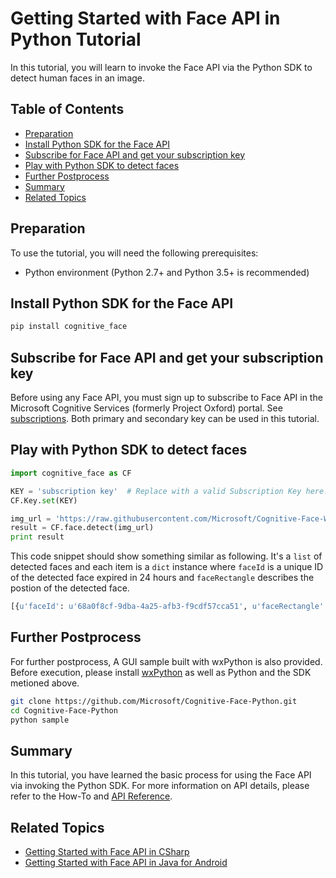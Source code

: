 <!-- 
NavPath: Face API/Tutorials
LinkLabel: Getting Started in Python Tutorial
Url: face-api/documentation/Tutorials/FaceAPIinPythonTutorial
Weight: 30
-->

# Getting Started with Face API in Python Tutorial

In this tutorial, you will learn to invoke the Face API via the Python SDK to detect human faces in an image.

## Table of Contents

- [Preparation](#preparation)
- [Install Python SDK for the Face API](#sdk-install)
- [Subscribe for Face API and get your subscription key](#subscription)
- [Play with Python SDK to detect faces](#sdk-play)
- [Further Postprocess](#further)
- [Summary](#summary)
- [Related Topics](#related)

## <a name="preparation"></a> Preparation

To use the tutorial, you will need the following prerequisites:

- Python environment (Python 2.7+ and Python 3.5+ is recommended)

## <a name="sdk-install"></a> Install Python SDK for the Face API

```bash
pip install cognitive_face
```

## <a name="subscription"></a> Subscribe for Face API and get your subscription key

Before using any Face API, you must sign up to subscribe to Face API in the Microsoft Cognitive Services (formerly Project Oxford) portal. See [subscriptions](https://www.microsoft.com/cognitive-services/en-us/sign-up). Both primary and secondary key can be used in this tutorial.

## <a name="sdk-play"></a> Play with Python SDK to detect faces

```python
import cognitive_face as CF

KEY = 'subscription key'  # Replace with a valid Subscription Key here.
CF.Key.set(KEY)

img_url = 'https://raw.githubusercontent.com/Microsoft/Cognitive-Face-Windows/master/Data/detection1.jpg'
result = CF.face.detect(img_url)
print result
```

This code snippet should show something similar as following. It's a `list` of detected faces and each item is a `dict` instance where `faceId` is a unique ID of the detected face expired in 24 hours and `faceRectangle` describes the postion of the detected face.

```python
[{u'faceId': u'68a0f8cf-9dba-4a25-afb3-f9cdf57cca51', u'faceRectangle': {u'width': 89, u'top': 66, u'height': 89, u'left': 446}}]
```

## <a name='further'></a> Further Postprocess

For further postprocess, A GUI sample built with wxPython is also provided.  Before execution, please install [wxPython](https://wxpython.org/) as well as Python and the SDK metioned above.

```bash
git clone https://github.com/Microsoft/Cognitive-Face-Python.git
cd Cognitive-Face-Python
python sample
```

## <a name="summary"></a> Summary

In this tutorial, you have learned the basic process for using the Face API via invoking the Python SDK. For more information on API details, please refer to the How-To and [API Reference](https://westus.dev.cognitive.microsoft.com/docs/services/563879b61984550e40cbbe8d/operations/563879b61984550f30395236).

## <a name="related"></a> Related Topics

- [Getting Started with Face API in CSharp](GettingStartedwithFaceAPIinCSharp.md)
- [Getting Started with Face API in Java for Android](GettingStartedwithFaceAPIinJavaforAndroid.md)
